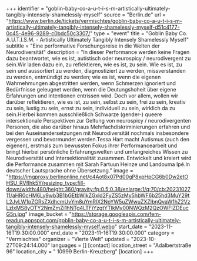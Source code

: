 +++
identifier = "goblin-baby-co-a-u-t-i-s-m-artistically-ultimately-tangibly-intensely-shamelessly-myself"
source = "Berlin.de"
url = "https://www.berlin.de/tickets/vermischtes/goblin-baby-co-a-u-t-i-s-m-artistically-ultimately-tangibly-intensely-shamelessly-myself-d51c4177-0c45-4e96-9289-c0bdc50c3307/"
type = "event"
title = "Goblin Baby Co. A.U.T.I.S.M. - Artistically Ultimately Tangibly Intensely Shamelessly Myself"
subtitle = "Eine performative Forschungsreise in die Welten der Neurodiversität"
description = "In dieser Performance werden keine Fragen dazu beantwortet, wie es ist, autistisch oder neurospicy / neurodivergent zu sein.Wir laden dazu ein, zu reflektieren, wie es ist, zu sein. Wie es ist, zu sein und aussortiert zu werden, diagnostiziert zu werden, missverstanden zu werden, entmündigt zu werden; wie es ist, wenn die eigenen Wahrnehmungen abgestritten werden, wenn Schmerzen ignoriert und Bedürfnisse geleugnet werden, wenn die Deutungshoheit über eigene Erfahrungen und Intentionen entrissen wird. Doch vor allem, wollen wir darüber reflektieren, wie es ist, zu sein, selbst zu sein, frei zu sein, kreativ zu sein, lustig zu sein, ernst zu sein, individuell zu sein, wirklich da zu sein.Hierbei kommen ausschließlich Schwarze (gender-) queere intersektionale Perspektiven zur Geltung von neurospicy / neurodivergenten Personen, die also darüber hinaus Mehrfachdiskriminierungen erfahren und bei den Auseinandersetzungen mit Neurodiversität nochmals insbesondere vergessen und bevormundet werden.Tessa Hart macht Autismus (auch den eigenen), erstmals zum bewussten Fokus ihrer Performancearbeit und bringt hierbei persönliche Erfahrungswelten und umfangreiches Wissen zu Neurodiversität und Intersektionalität zusammen. Entwickelt und kreiert wird die Performance zusammen mit Sarah Fartuun Heinze und Landouma Ipé.In deutscher Lautsprache ohne Übersetzung."
image = "https://imgproxy.berlinonline.net/c4Aot8x07Pd00gP8xpHpCG6b0Dw2etOHSU_RVflhk5Y/resizing_type:fill-down/width:480/height:360/gravity:fp:0.5:0.38/enlarge:1/q:70/cb:2023102711/aHR0cHM6Ly9wb3B1bGEtbWlkZGxld2FyZS5zMy5hbWF6b25hd3MuY29tL2JvLW1pZGRsZXdhcmUvYm8uYmRlX2NoYW5uZWwuZXZlbnQvaW1hZ2VzLzIxMS8yOTY2NmZmZi1hNTg4LTFiYzgtYTlkMy00NWQzM2QzOWFlZDEucG5n.jpg"
image_bucket = "https://storage.googleapis.com/fem-readup.appspot.com/goblin-baby-co-a-u-t-i-s-m-artistically-ultimately-tangibly-intensely-shamelessly-myself.webp"
start_date = "2023-11-16T19:30:00.000"
end_date = "2023-11-16T19:30:00.000"
category = "Vermischtes"
organizer = "Vierte Welt"
updated = "2023-10-27T09:24:14.000"
languages = []
[contact]
location_street = "Adalbertstraße 96"
location_city = " 10999 Berlin-Kreuzberg"
[location]
+++
